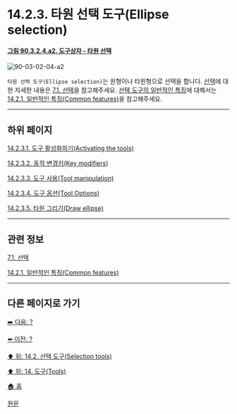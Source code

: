 # 14.2.3. 타원 선택 도구(Ellipse selection)

<a id="90-03-02-04-a2"></a>

#### [그림 90.3.2.4.a2. 도구상자 - 타원 선택](./90-03-02-04-ellipse_select.md#90-03-02-04-a2)
![90-03-02-04-a2](https://github.com/wonder13662/gimp/assets/15767104/7d0d8ae9-663d-42e3-9912-365b4df0ca49)

`타원 선택 도구(Ellipse selection)`는 원형이나 타원형으로 선택을 합니다. [선택](./07-01-00-the-selection.md)에 대한 자세한 내용은 [7.1. 선택](./07-01-00-the-selection.md)을 참고해주세요. [선택 도구의 일반적인 특징](./14-02-01-00-common-features.md)에 대해서는 [14.2.1. 일반적인 특징(Common features)](./14-02-01-00-common-features.md)을 참고해주세요.

***

## 하위 페이지

[14.2.3.1. 도구 활성화하기(Activating the tools)](./14-02-03-01-activating_the_tool.md)

[14.2.3.2. 동작 변경키(Key modifiers)](./14-02-03-02-key_modifiers.md)

[14.2.3.3. 도구 사용(Tool manipulation)](./14-02-03-03-tool_manipulation.md)

[14.2.3.4. 도구 옵션(Tool Options)](./14-02-03-04-tool_options.md)

[14.2.3.5. 타원 그리기(Draw ellipse)](./14-02-03-05-draw_ellipse.md)

***

## 관련 정보

[7.1. 선택](./07-01-00-the-selection.md)

[14.2.1. 일반적인 특징(Common features)](./14-02-01-00-common-features.md)

***

## 다른 페이지로 가기

[➡️ 다음: ?]()

[⬅️ 이전: ?]()

[⬆️ 위: 14.2. 선택 도구(Selection tools)](./14-02-00-selection-tools.md)

[⬆️ 위: 14. 도구(Tools)](./14-00-tools.md)

[🏠 홈](./00-home.md)

[원문](https://docs.gimp.org/2.10/ko/gimp-tools.html#gimp-tool-options-dialog)